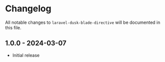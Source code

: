 # Changelog

All notable changes to `laravel-dusk-blade-directive` will be documented in this file.

## 1.0.0 - 2024-03-07

- Initial release
